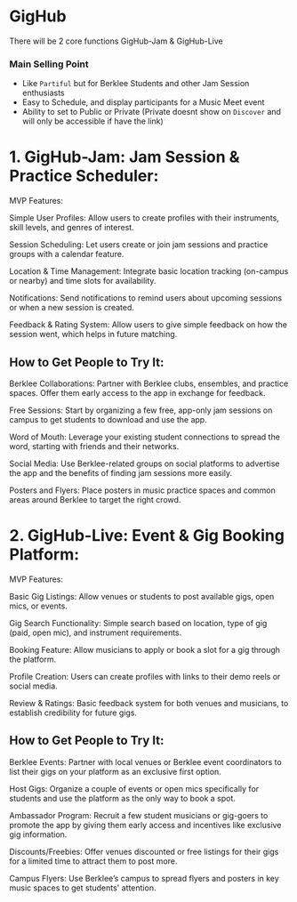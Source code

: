 # GigHub

There will be 2 core functions
GigHub-Jam & GigHub-Live

### Main Selling Point
- Like `Partiful` but for Berklee Students and other Jam Session enthusiasts
- Easy to Schedule, and display participants for a Music Meet event
- Ability to set to Public or Private (Private doesnt show on `Discover` and will only be accessible if have the link)




# 1. GigHub-Jam: Jam Session & Practice Scheduler:
MVP Features:

Simple User Profiles: Allow users to create profiles with their instruments, skill levels, and genres of interest.

Session Scheduling: Let users create or join jam sessions and practice groups with a calendar feature.

Location & Time Management: Integrate basic location tracking (on-campus or nearby) and time slots for availability.

Notifications: Send notifications to remind users about upcoming sessions or when a new session is created.

Feedback & Rating System: Allow users to give simple feedback on how the session went, which helps in future matching.


## How to Get People to Try It:
Berklee Collaborations: Partner with Berklee clubs, ensembles, and practice spaces. Offer them early access to the app in exchange for feedback.

Free Sessions: Start by organizing a few free, app-only jam sessions on campus to get students to download and use the app.

Word of Mouth: Leverage your existing student connections to spread the word, starting with friends and their networks.

Social Media: Use Berklee-related groups on social platforms to advertise the app and the benefits of finding jam sessions more easily.

Posters and Flyers: Place posters in music practice spaces and common areas around Berklee to target the right crowd.

# 2.  GigHub-Live: Event & Gig Booking Platform:
MVP Features:

Basic Gig Listings: Allow venues or students to post available gigs, open mics, or events.

Gig Search Functionality: Simple search based on location, type of gig (paid, open mic), and instrument requirements.

Booking Feature: Allow musicians to apply or book a slot for a gig through the platform.

Profile Creation: Users can create profiles with links to their demo reels or social media.

Review & Ratings: Basic feedback system for both venues and musicians, to establish credibility for future gigs.

## How to Get People to Try It:

Berklee Events: Partner with local venues or Berklee event coordinators to list their gigs on your platform as an exclusive first option.

Host Gigs: Organize a couple of events or open mics specifically for students and use the platform as the only way to book a spot.

Ambassador Program: Recruit a few student musicians or gig-goers to promote the app by giving them early access and incentives like exclusive gig information.

Discounts/Freebies: Offer venues discounted or free listings for their gigs for a limited time to attract them to post more.

Campus Flyers: Use Berklee’s campus to spread flyers and posters in key music spaces to get students' attention.
